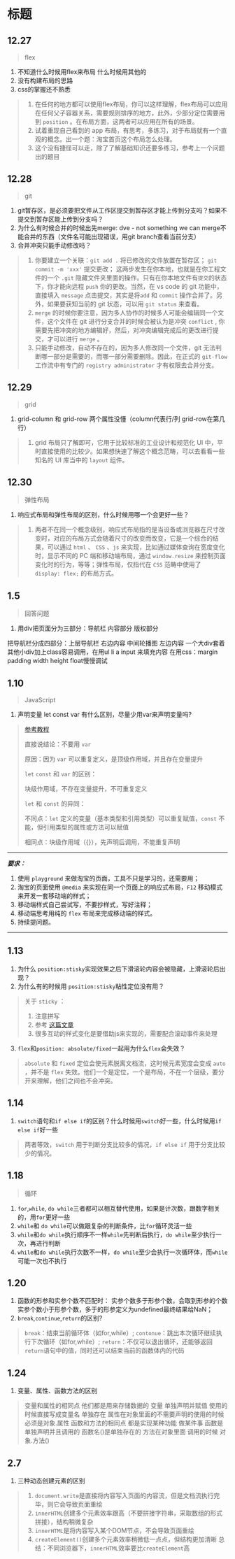 # 标题

## 12.27

> flex

1. 不知道什么时候用flex来布局
  什么时候用其他的
2. 没有构建布局的思路
3. css的掌握还不熟悉

> 1. 在任何的地方都可以使用flex布局，你可以这样理解，flex布局可以应用在任何父子容器关系，需要规则排序的地方，此外，少部分定位需要用到 `position` 。在布局方面，这两者可以应用在所有的场景。
> 2. 试着重现自己看到的 app 布局，有思考，多练习，对于布局就有一个直观的概念。出一个题：淘宝首页这个布局怎么处理。
> 3. 这个没有捷径可以走，除了了解基础知识还要多练习，参考上一个问题出的题目

## 12.28

> git

1. git暂存区，是必须要把文件从工作区提交到暂存区才能上传到分支吗？如果不提交到暂存区能上传到分支吗？
2. 为什么有时候合并的时候出先merge: dve - not something we can merge不能合并的东西（文件名可能出现错误，用git branch查看当前分支）
3. 合并冲突只能手动修改吗？

> 1. 你要建立一个关联：`git add .` 将已修改的文件放置在暂存区； `git commit -m 'xxx'` 提交更改； 这两步发生在你本地，也就是在你工程文件的一个 `.git` 隐藏文件夹里面的操作。只有在你本地文件有`提交`的状态下，你才能向远程 `push` 你的更改。当然，在 vs code 的 git 功能中，直接填入 `message` 点击提交，其实是将`add` 和 `commit` 操作合并了。另外，如果要获知当前的 git 状态，可以用 `git status` 来查看。
> 2. `merge` 的时候你要注意，因为多人协作的时候多人可能会编辑同一个文件，这个文件在 git 进行分支合并的时候会被认为是冲突 `conflict` , 你需要先把冲突的地方编辑好，然后，对冲突编辑完成后的更改进行提交，才可以进行 `merge` 。
> 3. 只能手动修改，自动不存在的，因为多人修改同一个文件，git 无法判断哪一部分是需要的，而哪一部分需要删除。因此，在正式的 `git-flow` 工作流中有专门的 `registry administrator` 才有权限去合并分支。

## 12.29

> grid

1. grid-column 和 grid-row 两个属性没懂（column代表行/列  grid-row在第几行）

> 1. grid 布局只了解即可，它用于比较标准的工业设计和规范化 UI 中，平时直接使用的比较少。如果想快速了解这个概念范畴，可以去看看一些知名的 UI 库当中的 `layout` 组件。

## 12.30

>弹性布局

1. 响应式布局和弹性布局的区别，什么时候用哪一个会更好一些？

> 1. 两者不在同一个概念级别，响应式布局指的是当设备或浏览器在尺寸改变时，对应的布局方式会随着尺寸的改变而改变，它是一个综合的结果，可以通过 `html` 、 `CSS` 、`js` 来实现，比如通过媒体查询在宽度变化时，显示不同的 PC 端和移动端布局，通过 `window.resize` 来控制页面变化时的行为，等等；弹性布局，仅指代在 `CSS` 范畴中使用了 `display: flex;` 的布局方式。

## 1.5

> 回答问题

1. 用div把页面分为三部分：导航栏  内容部分 版权部分

把导航栏分成四部分：上层导航栏 右边内容 中间轮播图 左边内容 一个大div套着其他小div加上class容易调用，在用ul li a input 来填充内容
在用css：margin padding width height float慢慢调试

## 1.10

> JavaScript

1. 声明变量 let const var 有什么区别，尽量少用var来声明变量吗?

> [参考教程](https://es6.ruanyifeng.com/#docs/let)
>
> 直接说结论：不要用 `var`
>
> 原因：因为 `var` 可以重复定义，是顶级作用域，并且存在变量提升
>
> `let` `const` 和 `var` 的区别：
>
> 块级作用域，不存在变量提升，不可重复定义
>
> `let` 和 `const` 的异同：
>
> 不同点：`let` 定义的变量（基本类型和引用类型）可以重复赋值，`const` 不能，但引用类型的属性或方法可以赋值
>
> 相同点：块级作用域（{}），先声明后调用，不能重复声明

---

***要求：***

1. 使用 `playground` 来做淘宝的页面，工具不只是学习的，还需要用；
2. 淘宝的页面使用 `@media` 来实现在同一个页面上的响应式布局，`F12` 移动模式来开发一套移动端的样式；
3. 移动端样式自己尝试写，不要抄样式，写好注释；
4. 移动端思考用纯的 `flex` 布局来完成移动端的样式。
5. 持续提问题。

---

## 1.13

1. 为什么 `position:stisky`实现效果之后下滑滚轮内容会被隐藏，上滑滚轮后出现？
2. 为什么有的时候用 `position:stisky`粘性定位没有用？

> 关于 `sticky` ：
>
> 1. 注意拼写
> 2. 参考 [这篇文章](https://www.zhangxinxu.com/wordpress/2018/12/css-position-sticky/)
> 3. 很多互动的样式变化是要借助js来实现的，需要配合滚动事件来处理

3. `flex`和`position: absolute/fixed`一起用为什么`flex`会失效？

> `absolute` 和 `fixed` 定位会使元素脱离文档流，这时候元素宽度会变成 `auto` ，并不是 `flex` 失效。他们一个是定位，一个是布局，不在一个层级，要分开来理解，他们之间也不会冲突。

## 1.14

1. `switch`语句和`if else if`的区别？什么时候用`switch`好一些，什么时候用`if else if`好一些

> 两者等效，`switch` 用于判断分支比较多的情况，`if else if` 用于分支比较少的情况。

## 1.18
> 循环
1. `for`,`while`, `do while`三者都可以相互替代使用，如果是计次数，跟数字相关的，用`for`更好一些
2. `while`和 `do while`可以做跟复杂的判断条件，比`for`循环灵活一些
3. `while`和`do while`执行顺序不一样`while`先判断后执行，`do while`至少执行一次，再进行判断
4. `while`和`do while`执行次数不一样，`do while`至少会执行一次循环体，而`while`可能一次也不执行


## 1.20
1. 函数的形参和实参个数不匹配时：
实参个数多于形参个数，会取到形参的个数
实参个数小于形参个数，多于的形参定义为undefined最终结果给NaN；
2. `break`,`continue`,`return`的区别?
> `break`：结束当前循环体（如for,while）;
> `contonue`：跳出本次循环继续执行下次循环（如for,while）;
> `return`：不仅可以退出循环，还能够返回`return`语句中的值，同时还可以结束当前的函数体内的代码

## 1.24
1. 变量、属性、函数方法的区别
> 变量和属性的相同点 他们都是用来存储数据的
> 变量 单独声明并赋值 使用的时候直接写成变量名 单独存在
> 属性在对象里面的不需要声明的使用的时候必须是对象.属性
> 函数和方法的相同点  都是实现某种功能 做某件事
> 函数是单独声明并且调用的 函数名()是单独存在的
> 方法在对象里面 调用的时候 对象.方法()

## 2.7
1. 三种动态创建元素的区别
> 1. `document.write`是直接将内容写入页面的内容流，但是文档流执行完毕，则它会导致页面重绘
> 2. `innerHTML`创建多个元素效率跟高（不要拼接字符串，采取数组的形式拼接），结构稍微复杂
> 3. `innerHTML`是将内容写入某个DOM节点，不会导致页面重绘
> 4. `createElement()`创建多个元素效率稍微低一点点，但结构更加清晰
> 总结：不同浏览器下，`innerHTML`效率要比`createElement`高 
